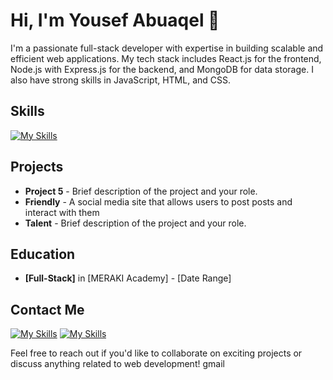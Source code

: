 # Hi, I'm Yousef Abuaqel 👋
I'm a passionate full-stack developer with expertise in building scalable and efficient web applications. My tech stack includes React.js for the frontend, Node.js with Express.js for the backend, and MongoDB for data storage. I also have strong skills in JavaScript, HTML, and CSS.

## Skills

[![My Skills](https://skills.thijs.gg/icons?i=js,react,html,css,nodejs,express,mongodb,postman,git)](https://skills.thijs.gg)

## Projects

- **Project 5** - Brief description of the project and your role.
- **Friendly** - A social media site that allows users to post posts and interact with them
- **Talent** - Brief description of the project and your role.

## Education

- **[Full-Stack]** in [MERAKI Academy] - [Date Range]

## Contact Me
  
[![My Skills](https://skills.thijs.gg/icons?i=linkedin)](https://www.linkedin.com/in/yousefabuaqel/)
[![My Skills](https://skills.thijs.gg/icons?i=gmail)](mailto:usfaql@gmail.com)


Feel free to reach out if you'd like to collaborate on exciting projects or discuss anything related to web development!
gmail
